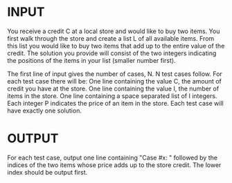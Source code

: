 
INPUT
=====
You receive a credit C at a local store and would like to buy two items. You first walk 
through the store and create a list L of all available items. From this list you would like to 
buy two items that add up to the entire value of the credit. The solution you provide will 
consist of the two integers indicating the positions of the items in your list (smaller number first).


The first line of input gives the number of cases, N. N test cases follow. For each test case there will be:
One line containing the value C, the amount of credit you have at the store.
One line containing the value I, the number of items in the store.
One line containing a space separated list of I integers. Each integer P indicates the price of an item in the store.
Each test case will have exactly one solution.

OUTPUT
======
For each test case, output one line containing "Case #x: " 
followed by the indices of the two items whose price adds up to the store credit. The lower index should be output first.